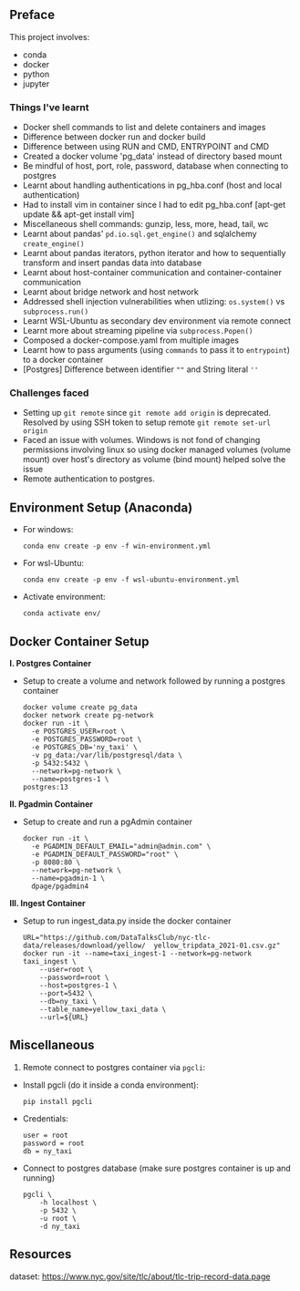 ## Preface

This project involves:
- conda
- docker
- python
- jupyter


### **Things I've learnt**

- Docker shell commands to list and delete containers and images
- Difference between docker run and docker build
- Difference between using RUN and CMD, ENTRYPOINT and CMD
- Created a docker volume 'pg_data' instead of directory based mount
- Be mindful of host, port, role, password, database when connecting to postgres
- Learnt about handling authentications in pg_hba.conf (host and local authentication)
- Had to install vim in container since I had to edit pg_hba.conf [apt-get update && apt-get install vim]
- Miscellaneous shell commands: gunzip, less, more, head, tail, wc
- Learnt about pandas' `pd.io.sql.get_engine()` and sqlalchemy `create_engine()`
- Learnt about pandas iterators, python iterator and how to sequentially transform and insert pandas data into database
- Learnt about host-container communication and container-container communication
- Learnt about bridge network and host network
- Addressed shell injection vulnerabilities when utlizing: `os.system()` vs `subprocess.run()`
- Learnt WSL-Ubuntu as secondary dev environment via remote connect
- Learnt more about streaming pipeline via `subprocess.Popen()`
- Composed a docker-compose.yaml from multiple images
- Learnt how to pass arguments (using `commands` to pass it to `entrypoint`) to a docker container
- [Postgres] Difference between identifier `""` and String literal `''`

### **Challenges faced**

- Setting up `git remote` since `git remote add origin` is deprecated. Resolved by using SSH token to setup remote `git remote set-url origin`
- Faced an issue with volumes. Windows is not fond of changing permissions involving linux so using docker managed volumes (volume mount) over host's directory as volume (bind mount) helped solve the issue
- Remote authentication to postgres. 


## Environment Setup (Anaconda)

- For windows:

    ```
    conda env create -p env -f win-environment.yml
    ```
- For wsl-Ubuntu:
    
    ```
    conda env create -p env -f wsl-ubuntu-environment.yml
    ```
- Activate environment:

  ```
  conda activate env/
  ```

## Docker Container Setup

**I. Postgres Container**
- Setup to create a volume and network followed by running a postgres container 

  ```
  docker volume create pg_data
  docker network create pg-network
  docker run -it \
    -e POSTGRES_USER=root \
    -e POSTGRES_PASSWORD=root \
    -e POSTGRES_DB='ny_taxi' \
    -v pg_data:/var/lib/postgresql/data \
    -p 5432:5432 \
    --network=pg-network \
    --name=postgres-1 \
  postgres:13
  ```

**II. Pgadmin Container**
- Setup to create and run a pgAdmin container

  ```
  docker run -it \
    -e PGADMIN_DEFAULT_EMAIL="admin@admin.com" \
    -e PGADMIN_DEFAULT_PASSWORD="root" \
    -p 8080:80 \
    --network=pg-network \
    --name=pgadmin-1 \
    dpage/pgadmin4
  ```  

**III. Ingest Container**
- Setup to run ingest_data.py inside the docker container

  ```
  URL="https://github.com/DataTalksClub/nyc-tlc-data/releases/download/yellow/  yellow_tripdata_2021-01.csv.gz"
  docker run -it --name=taxi_ingest-1 --network=pg-network taxi_ingest \
      --user=root \
      --password=root \
      --host=postgres-1 \
      --port=5432 \
      --db=ny_taxi \
      --table_name=yellow_taxi_data \
      --url=${URL}
  ```

## Miscellaneous
  1. Remote connect to postgres container via `pgcli`:
- Install pgcli (do it inside a conda environment):

  ```
  pip install pgcli
  ```
- Credentials:  
  
  `user = root`  
  `password = root`  
  `db = ny_taxi`

- Connect to postgres database (make sure postgres container is up and running)
  ```
  pgcli \
      -h localhost \
      -p 5432 \
      -u root \
      -d ny_taxi 
  ```
## Resources

dataset: https://www.nyc.gov/site/tlc/about/tlc-trip-record-data.page


